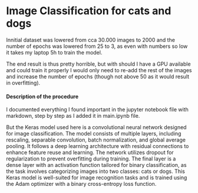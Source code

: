 # Image Classification for cats and dogs

Innitial dataset was lowered from cca 30.000 images to 2000 and the number of epochs was lowered from 25 to 3, as even with numbers so low it takes my laptop 5h to train the model.

The end result is thus pretty horrible, but with should I have a GPU available and could train it properly I would only need to re-add the rest of the images and increase the number of epochs (though not above 50 as it would result in overfitting).

#### Description of the procedure
I documented everything I found important in the jupyter notebook file with markdown, step by step as I added it in main.ipynb file.

But the Keras model used here is a convolutional neural network designed for image classification.
The model consists of multiple layers, including rescaling, separable convolution, batch normalization, and global average pooling. 
It follows a deep learning architecture with residual connections to enhance feature reuse and learning. The network utilizes dropout for regularization to prevent overfitting during training. The final layer is a dense layer with an activation function tailored for binary classification, 
as the task involves categorizing images into two classes: cats or dogs. This Keras model is well-suited for image recognition tasks and is trained using the Adam optimizer with a binary cross-entropy loss function.
